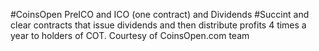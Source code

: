 #CoinsOpen PreICO and ICO (one contract) and Dividends
#Succint and clear contracts that issue dividends and then distribute profits 4 times a year to holders of COT. Courtesy of CoinsOpen.com team
